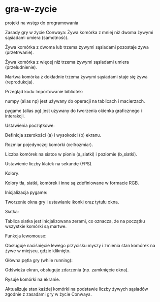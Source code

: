 # gra-w-zycie
projekt na wstęp do programowania

Zasady gry w życie Conwaya:
Żywa komórka z mniej niż dwoma żywymi sąsiadami umiera (samotność).

Żywa komórka z dwoma lub trzema żywymi sąsiadami pozostaje żywa (przetrwanie).

Żywa komórka z więcej niż trzema żywymi sąsiadami umiera (przeludnienie).

Martwa komórka z dokładnie trzema żywymi sąsiadami staje się żywa (reprodukcja).


Przegląd kodu
Importowanie bibliotek:

numpy (alias np) jest używany do operacji na tablicach i macierzach.

pygame (alias pg) jest używany do tworzenia okienka graficznego i interakcji.

Ustawienia początkowe:

Definicja szerokości (a) i wysokości (b) ekranu.

Rozmiar pojedynczej komórki (cellrozmiar).

Liczba komórek na siatce w pionie (a_siatki) i poziomie (b_siatki).

Ustawienie liczby klatek na sekundę (FPS).

Kolory:

Kolory tła, siatki, komórek i inne są zdefiniowane w formacie RGB.

Inicjalizacja pygame:

Tworzenie okna gry i ustawianie ikonki oraz tytułu okna.

Siatka:

Tablica siatka jest inicjalizowana zerami, co oznacza, że na początku wszystkie komórki są martwe.

Funkcja lewomouse:

Obsługuje naciśnięcie lewego przycisku myszy i zmienia stan komórek na żywe w miejscu, gdzie kliknięto.

Główna pętla gry (while running):

Odświeża ekran, obsługuje zdarzenia (np. zamknięcie okna).

Rysuje komórki na ekranie.

Aktualizuje stan każdej komórki na podstawie liczby żywych sąsiadów zgodnie z zasadami gry w życie Conwaya.
